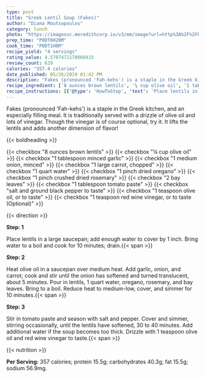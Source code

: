```yaml
---
type: post
title: "Greek Lentil Soup (Fakes)"
author: "Diana Moutsopoulos"
category: lunch
photo: "https://imagesvc.meredithcorp.io/v3/mm/image?url=http%3A%2F%2Fbrightcove.vo.llnwd.net%2Fd21%2Funsecured%2Fmedia%2F1033249144001%2F1033249144001_2129593896001_900944612-173-1359569083266.jpg%3FpubId%3D1033249144001%26videoId%3D2071341863001"
prep_time: "P0DT0H20M"
cook_time: "P0DT1H0M"
recipe_yield: "4 servings"
rating_value: 4.5707472178060415
review_count: 629
calories: "357.4 calories"
date_published: 05/26/2019 01:42 PM
description: "Fakes (pronounced 'Fah-kehs') is a staple in the Greek kitchen, and an especially filling meal. It is traditionally served with a drizzle of olive oil and lots of vinegar. Though the vinegar is of course optional, try it. It lifts the lentils and adds another dimension of flavor!"
recipe_ingredient: ['8 ounces brown lentils', '¼ cup olive oil', '1 tablespoon minced garlic', '1 medium onion, minced', '1 large carrot, chopped', '1 quart water', '1 pinch dried oregano', '1 pinch crushed dried rosemary', '2 bay leaves', '1 tablespoon tomato paste', 'salt and ground black pepper to taste', '1 teaspoon olive oil, or to taste', '1 teaspoon red wine vinegar, or to taste']
recipe_instructions: [{'@type': 'HowToStep', 'text': 'Place lentils in a large saucepan; add enough water to cover by 1 inch. Bring water to a boil and cook for 10 minutes; drain.\n'}, {'@type': 'HowToStep', 'text': 'Heat olive oil in a saucepan over medium heat. Add garlic, onion, and carrot; cook and stir until the onion has softened and turned translucent, about 5 minutes. Pour in lentils, 1 quart water, oregano, rosemary, and bay leaves. Bring to a boil. Reduce heat to medium-low, cover, and simmer for 10 minutes.\n'}, {'@type': 'HowToStep', 'text': 'Stir in tomato paste and season with salt and pepper. Cover and simmer, stirring occasionally, until the lentils have softened, 30 to 40 minutes. Add additional water if the soup becomes too thick. Drizzle with 1 teaspoon olive oil and red wine vinegar to taste.\n'}]
---
```


Fakes (pronounced 'Fah-kehs') is a staple in the Greek kitchen, and an especially filling meal. It is traditionally served with a drizzle of olive oil and lots of vinegar. Though the vinegar is of course optional, try it. It lifts the lentils and adds another dimension of flavor! 

{{< boldheading >}}

{{< checkbox "8 ounces brown lentils" >}}
{{< checkbox "¼ cup olive oil" >}}
{{< checkbox "1 tablespoon minced garlic" >}}
{{< checkbox "1 medium onion, minced" >}}
{{< checkbox "1 large carrot, chopped" >}}
{{< checkbox "1 quart water" >}}
{{< checkbox "1 pinch dried oregano" >}}
{{< checkbox "1 pinch crushed dried rosemary" >}}
{{< checkbox "2  bay leaves" >}}
{{< checkbox "1 tablespoon tomato paste" >}}
{{< checkbox "salt and ground black pepper to taste" >}}
{{< checkbox "1 teaspoon olive oil, or to taste" >}}
{{< checkbox "1 teaspoon red wine vinegar, or to taste  (Optional)" >}}


{{< direction >}}

**Step: 1**

Place lentils in a large saucepan; add enough water to cover by 1 inch. Bring water to a boil and cook for 10 minutes; drain.{{< span >}}

**Step: 2**

Heat olive oil in a saucepan over medium heat. Add garlic, onion, and carrot; cook and stir until the onion has softened and turned translucent, about 5 minutes. Pour in lentils, 1 quart water, oregano, rosemary, and bay leaves. Bring to a boil. Reduce heat to medium-low, cover, and simmer for 10 minutes.{{< span >}}

**Step: 3**

Stir in tomato paste and season with salt and pepper. Cover and simmer, stirring occasionally, until the lentils have softened, 30 to 40 minutes. Add additional water if the soup becomes too thick. Drizzle with 1 teaspoon olive oil and red wine vinegar to taste.{{< span >}}

{{< nutrition >}}

**Per Serving:** 357 calories; protein 15.5g; carbohydrates 40.3g; fat 15.5g; sodium 56.9mg.